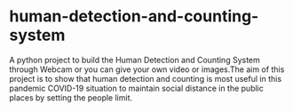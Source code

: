 # human-detection-and-counting-system
A python project to build the Human Detection and Counting System through Webcam or you can give your own video or images.The aim of this project is to show that human detection and counting is most useful in this pandemic COVID-19 situation to maintain social distance in the public places by setting the people limit. 
